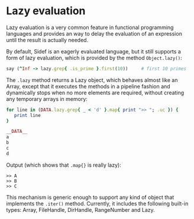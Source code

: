 # Lazy evaluation

Lazy evaluation is a very common feature in functional programming languages and provides an way to delay the evaluation of an expression until the result is actually needed.

By default, Sidef is an eagerly evaluated language, but it still supports a form of lazy evaluation, which is provided by the method `Object.lazy()`:

```ruby
say (^Inf -> lazy.grep{ .is_prime }.first(10))     # first 10 primes
```

The `.lazy` method returns a Lazy object, which behaves almost like an Array, except that it executes the methods in a pipeline fashion and dynamically stops when no more elements are required, without creating any temporary arrays in memory:

```ruby
for line in (DATA.lazy.grep{ _ < 'd' }.map{ print ">> "; .uc }) {
   print line
}

__DATA__
a
b
c
d
```

Output (which shows that `.map{}` is really lazy):

```text
>> A
>> B
>> C
```

This mechanism is generic enough to support any kind of object that implements the `.iter()` method. Currently, it includes the following built-in types: Array, FileHandle, DirHandle, RangeNumber and Lazy.
